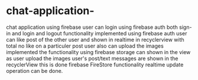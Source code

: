 # chat-application-
chat application using firebase 
user can login using firebase auth both sign-in and login and logout functionality implemented using firebase auth 
user can like post of the other user and shown in realtime in recyclerview with total no like on a particuler post 
user also can upload the images implemented the functionality using firebase storage can shown in the view as user upload the images
user's post/text messages are shown in the recyclerView this is done firebase FireStore functionality realtime update operation can be done.
